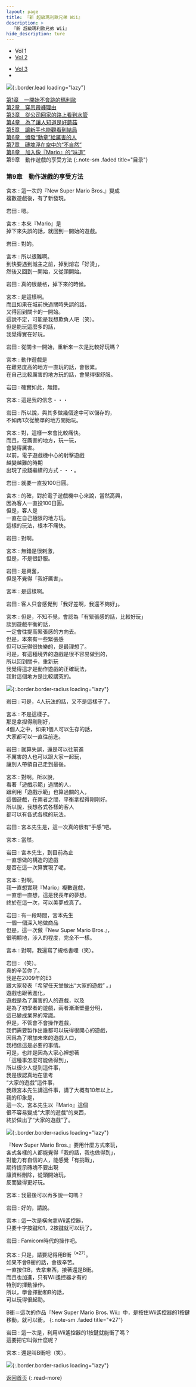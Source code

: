 ```yaml
---
layout: page
title: 『新 超級瑪利歐兄弟 Wii』
description: >
  『新 超級瑪利歐兄弟 Wii』
hide_description: ture
---
```


<nav class="pagination heading clearfix" role="navigation">
  <ul>
    <li class="pagination-item">
      <a style="background-color:rgba(225,224,224,0.3);">
        Vol 1
      </a>
    </li>
    <li class="pagination-item">
      <a href="../../vol2/1/">
        Vol 2
      </a>
    </li>
  </ul>
  <ul>
    <li class="pagination-item">
      <a href="../../vol3/1/">
        Vol 3
      </a>
    </li>
    <li class="pagination-item">
      <a>
      &nbsp;
      </a>
    </li>
  </ul>
</nav>

![](/interviews/cht-hk/wii/nsmb/vol1/img/nsmb_interview_main19.jpg){:.border.lead loading="lazy"}

[第1章　一開始不會跳的瑪利歐](1.md)<br>
[第2章　穿吊帶褲理由](2.md)<br>
[第3章　從公司回家的路上看到水管](3.md)<br>
[第4章　為了讓人知道是好蘑菇](4.md)<br>
[第5章　讓新手也能觀看到結局](5.md)<br>
[第6章　頒發“勳章”給厲害的人](6.md)<br>
[第7章　磚塊浮在空中的“不自然”](7.md)<br>
[第8章　加入像『Mario』的“味道”](8.md)<br>
第9章　動作遊戲的享受方法
{:.note-sm .faded title="目录"}

### 第9章　動作遊戲的享受方法

宮本
: 這一次的『New Super Mario Bros.』變成<br>複數遊戲後，有了新發現。

岩田
: 嗯。

宮本
: 本來『Mario』是<br>掉下來失誤的話，就回到一開始的遊戲。

岩田
: 對的。

宮本
: 所以很難啊。<br>到快要遇到城主之前，掉到熔岩「好燙」，<br>然後又回到一開始，又從頭開始。

岩田
: 真的很嚴格，掉下來的時候。

宮本
: 是這樣啊。<br>而且如果在城前快過關時失誤的話，<br>又得回到關卡的一開始。<br>這說不定，可能是我想欺負人吧（笑）。<br>但是能玩這麼多的話，<br>我覺得實在好玩。

岩田
: 從關卡一開始，重新來一次是比較好玩嗎？

宮本
: 動作遊戲是<br>在難易度高的地方一直玩的話，會很累。<br>在自己比較厲害的地方玩的話，會覺得很舒服。

岩田
: 確實如此，無錯。

宮本
: 這是我的信念・・・

岩田
: 所以說，與其多做幾個途中可以儲存的，<br>不如再1次從簡單的地方開始玩。

宮本
: 對，這樣一來會比較痛快。<br>而且，在厲害的地方，玩一玩，<br>會變得厲害。<br>以前，電子遊戲機中心的射擊遊戲<br>越變越難的時期<br>出現了投錢繼續的方式・・・。

岩田
: 就要一直投100日圓。

宮本
: 的確，對於電子遊戲機中心來說，當然高興，<br>因為客人一直投100日圓。<br>但是，客人是<br>一直在自己極限的地方玩。<br>這樣的玩法，根本不痛快。

岩田
: 對啊。

宮本
: 無錯是很剌激，<br>但是，不是很舒服。

岩田
: 是興奮，<br>但是不覺得「我好厲害」。

宮本
: 是這樣啊。

岩田
: 客人只會感覺到「我好差啊，我還不夠好」。

宮本
: 但是，不知不覺，會認為「有緊張感的話，比較好玩」<br>談到遊戲平衡的話，<br>一定會往提高緊張感的方向去。<br>但是，本來有一些緊張感<br>但可以玩得很快樂的，是最理想了。<br>可是，有這種境界的遊戲是很不容易做到的，<br>所以回到關卡，重新玩<br>我覺得這才是動作遊戲的正確玩法，<br>我對這個地方是比較講究的。

![](/interviews/cht-hk/wii/nsmb/vol1/img/nsmb_interview_photo191.jpg){:.border.border-radius loading="lazy"}

岩田
: 可是，4人玩法的話，又不是這樣子了。

宮本
: 不是這樣子。<br>那是拿揑得剛剛好，<br>4個人之中，如果1個人可以生存的話，<br>大家都可以一直往前進。

岩田
: 就算失誤，還是可以往前進<br>不厲害的人也可以跟大家一起玩，<br>讓別人帶領自己走到最後。

宮本
: 對啊。所以說，<br>看著「遊戲示範」過關的人，<br>跟利用「遊戲示範」也算過關的人，<br>這個遊戲，在兩者之間，平衡拿揑得剛剛好。<br>所以說，我想各式各樣的客人<br>都可以有各式各樣的玩法。

岩田
: 宮本先生是，這一次真的很有“手感”吧。

宮本
: 當然。

岩田
: 宮本先生，到目前為止<br>一直想做的構造的遊戲<br>是否在這一次算實現了呢。

宮本
: 對啊。<br>我一直想實現『Mario』複數遊戲，<br>一直想一直想，這是我長年的夢想。<br>終於在這一次，可以美夢成真了。

岩田
: 有一段時間，宮本先生<br>一個一個深入地做商品<br>但是，這一次做『New Super Mario Bros.』，<br>很明顯地，涉入的程度，完全不一樣。

宮本
: 對啊，我還寫了規格書哩（笑）。

岩田
: （笑）。<br>真的辛苦你了。<br>我是在2009年的E3<br>跟大家發表「希望任天堂做出“大家的遊戲” 。」<br>
遊戲也跟著進化，<br>遊戲是為了厲害的人的遊戲，以及<br>是為了初學者的遊戲，兩者漸漸壁壘分明，<br>這已變成業界的常識。<br>但是，不管會不會操作遊戲，<br>我們需要製作出誰都可以玩得很開心的遊戲，<br>因爲為了增加未來的遊戲人口，<br>我相信這是必要的事情。<br>可是，也許是因為大家心裡想著<br>「這種事怎麼可能做得到」，<br>所以很少人提到這件事，<br>我是很認真地在思考<br>“大家的遊戲”這件事，<br>我跟宮本先生講這件事，講了大概有10年以上，<br>我的印象是，<br>這一次，宮本先生以『Mario』這個<br>很不容易變成“大家的遊戲”的東西，<br>終於做出了“大家的遊戲”了。

![](/interviews/cht-hk/wii/nsmb/vol1/img/nsmb_interview_photo192.jpg){:.border.border-radius loading="lazy"}

 『New Super Mario Bros.』要用什麼方式來玩，<br>各式各樣的人都能覺得「我的話，我也做得到」，<br>對能力有自信的人，能感覺「有挑戰」，<br>期待提示磚塊不要出現<br>讓資料刪除，從頭開始玩，<br>反而變得更好玩。

宮本
: 我最後可以再多說一句嗎？

岩田
: 好的，請說。

宮本
: 這一次是橫向拿Wii遙控器，<br>只要十字按鍵和1，2按鍵就可以玩了。

岩田
: Famicom時代的操作吧。

宮本
: 只是，請要記得用B衝<sup>（※27）</sup>。<br>如果不會B衝的話，會很辛苦。<br>一直按住B，去拿東西，接著還是B衝。<br>而且也加進，只有Wii遙控器才有的<br>特別的揮動操作。<br>所以，學會揮動和B的話，<br>可以玩得很起勁。

B衝＝這次的作品『New Super Mario Bros. Wii』中，是按住Wii遙控器的1按鍵移動，就可以衝。
{:.note-sm .faded title="※27"}

岩田
: 這一次是，利用Wii遙控器的1按鍵就能衝了嗎？<br>這要把它叫做什麼呢？

宮本
: 還是叫B衝吧（笑）。

![](/interviews/cht-hk/wii/nsmb/vol1/img/nsmb_interview_photo193.jpg){:.border.border-radius loading="lazy"}


[返回首页](../../../../../)
{:.read-more}


